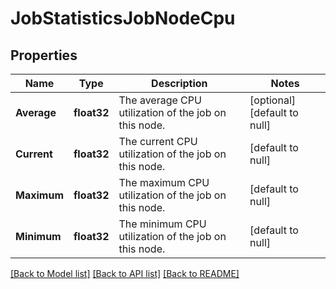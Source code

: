 # JobStatisticsJobNodeCpu

## Properties
Name | Type | Description | Notes
------------ | ------------- | ------------- | -------------
**Average** | **float32** | The average CPU utilization of the job on this node. | [optional] [default to null]
**Current** | **float32** | The current CPU utilization of the job on this node. | [default to null]
**Maximum** | **float32** | The maximum CPU utilization of the job on this node. | [default to null]
**Minimum** | **float32** | The minimum CPU utilization of the job on this node. | [default to null]

[[Back to Model list]](../README.md#documentation-for-models) [[Back to API list]](../README.md#documentation-for-api-endpoints) [[Back to README]](../README.md)


